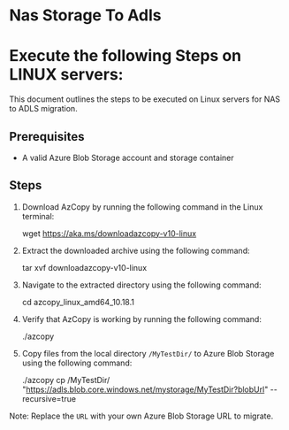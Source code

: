 # Nas Storage To Adls


# Execute the following Steps on LINUX servers:

This document outlines the steps to be executed on Linux servers for NAS to ADLS migration.

## Prerequisites
- A valid Azure Blob Storage account and storage container

## Steps

1. Download AzCopy by running the following command in the Linux terminal:

    wget https://aka.ms/downloadazcopy-v10-linux

2. Extract the downloaded archive using the following command:

    tar xvf downloadazcopy-v10-linux

3. Navigate to the extracted directory using the following command:

    cd azcopy_linux_amd64_10.18.1

4. Verify that AzCopy is working by running the following command:

    ./azcopy

5. Copy files from the local directory `/MyTestDir/` to Azure Blob Storage using the following command:

    ./azcopy cp /MyTestDir/ "https://adls.blob.core.windows.net/mystorage/MyTestDir?blobUrl" --recursive=true


Note: Replace the `URL` with your own Azure Blob Storage URL to migrate.

